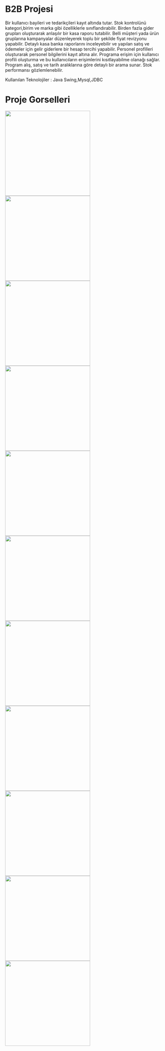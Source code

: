 # B2B Projesi
<p>Bir kullanıcı bayileri ve tedarikçileri kayıt altında tutar. Stok kontrolünü kategori,birim ve marka gibi özelliklerle sınıflandırabilir. Birden fazla gider grupları oluşturarak anlaşılır bir kasa raporu tutabilir. Belli müşteri yada ürün gruplarına kampanyalar düzenleyerek toplu bir şekilde fiyat revizyonu yapabilir. Detaylı kasa banka raporlarını inceleyebilir ve yapılan satış  ve ödemeler için gelir giderlere bir hesap tercihi yapabilir. Personel profilleri oluşturarak personel bilgilerini kayıt altına alır. Programa erişim için kullanıcı profili oluşturma ve bu kullanıcıların erişimlerini kısıtlayabilme olanağı sağlar. Program alış, satış ve tarih aralıklarına göre detaylı bir arama sunar. Stok performansı gözlemlenebilir.
  
Kullanılan Teknolojiler : Java Swing,Mysql,JDBC
</p>

# Proje Gorselleri
<a href="http://zekisafagoksu.com/wp-content/uploads/2018/03/1.png" target="_blank">
<img src="http://zekisafagoksu.com/wp-content/uploads/2018/03/1.png" width="275" style="max-width:100%;"></a>

<a href="http://zekisafagoksu.com/wp-content/uploads/2018/03/2.png" target="_blank">
<img src="http://zekisafagoksu.com/wp-content/uploads/2018/03/2.png" width="275" style="max-width:100%;"></a>

<a href="http://zekisafagoksu.com/wp-content/uploads/2018/03/3.png" target="_blank">
<img src="http://zekisafagoksu.com/wp-content/uploads/2018/03/3.png" width="275" style="max-width:100%;"></a>

<a href="http://zekisafagoksu.com/wp-content/uploads/2018/03/4.png" target="_blank">
<img src="http://zekisafagoksu.com/wp-content/uploads/2018/03/4.png" width="275" style="max-width:100%;"></a>

<a href="http://zekisafagoksu.com/wp-content/uploads/2018/03/5.png" target="_blank">
<img src="http://zekisafagoksu.com/wp-content/uploads/2018/03/5.png" width="275" style="max-width:100%;"></a>

<a href="http://zekisafagoksu.com/wp-content/uploads/2018/03/6.png" target="_blank">
<img src="http://zekisafagoksu.com/wp-content/uploads/2018/03/6.png" width="275" style="max-width:100%;"></a>

<a href="http://zekisafagoksu.com/wp-content/uploads/2018/03/7.png" target="_blank">
<img src="http://zekisafagoksu.com/wp-content/uploads/2018/03/7.png" width="275" style="max-width:100%;"></a>

<a href="http://zekisafagoksu.com/wp-content/uploads/2018/03/8.png" target="_blank">
<img src="http://zekisafagoksu.com/wp-content/uploads/2018/03/8.png" width="275" style="max-width:100%;"></a>

<a href="http://zekisafagoksu.com/wp-content/uploads/2018/03/9.png" target="_blank">
<img src="http://zekisafagoksu.com/wp-content/uploads/2018/03/9.png" width="275" style="max-width:100%;"></a>

<a href="http://zekisafagoksu.com/wp-content/uploads/2018/03/10.png" target="_blank">
<img src="http://zekisafagoksu.com/wp-content/uploads/2018/03/10.png" width="275" style="max-width:100%;"></a>

<a href="http://zekisafagoksu.com/wp-content/uploads/2018/03/11.png" target="_blank">
<img src="http://zekisafagoksu.com/wp-content/uploads/2018/03/11.png" width="275" style="max-width:100%;"></a>

